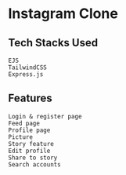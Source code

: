 # Instagram Clone

## Tech Stacks Used
```
EJS
TailwindCSS
Express.js
```

## Features 
```
Login & register page
Feed page
Profile page
Picture
Story feature
Edit profile
Share to story
Search accounts
```